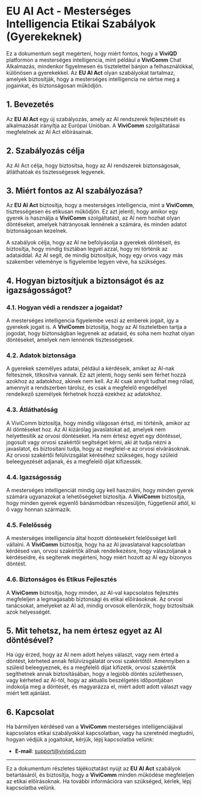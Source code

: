 # EU AI Act - Mesterséges Intelligencia Etikai Szabályok (Gyerekeknek)

Ez a dokumentum segít megérteni, hogy miért fontos, hogy a **ViviQD** platformon a mesterséges intelligencia, mint például a **ViviComm** Chat Alkalmazás, mindenkor figyelmesen és tisztelettel bánjon a felhasználókkal, különösen a gyerekekkel. Az **EU AI Act** olyan szabályokat tartalmaz, amelyek biztosítják, hogy a mesterséges intelligencia ne sértse meg a jogainkat, és biztonságosan működjön.

## 1. Bevezetés

Az **EU AI Act** egy új szabályozás, amely az AI rendszerek fejlesztését és alkalmazását irányítja az Európai Unióban. A **ViviComm** szolgáltatásai megfelelnek az AI Act előírásainak.

## 2. Szabályozás célja

Az AI Act célja, hogy biztosítsa, hogy az AI rendszerek biztonságosak, átláthatóak és tisztességesek legyenek.

## 3. Miért fontos az AI szabályozása?

Az **EU AI Act** biztosítja, hogy a mesterséges intelligencia, mint a **ViviComm**, tisztességesen és etikusan működjön. Ez azt jelenti, hogy amikor egy gyerek is használja a **ViviComm** szolgáltatást, az AI nem hozhat olyan döntéseket, amelyek hátrányosak lennének a számára, és minden adatot biztonságosan kezelnek.

A szabályok célja, hogy az AI ne befolyásolja a gyerekek döntéseit, és biztosítja, hogy mindig tisztában legyél azzal, hogy mi történik az adataiddal. Az AI segít, de mindig biztosítjuk, hogy egy orvos vagy más szakember véleménye is figyelembe legyen véve, ha szükséges.

## 4. Hogyan biztosítjuk a biztonságot és az igazságosságot?
### **4.1. Hogyan védi a rendszer a jogaidat?**
A mesterséges intelligencia figyelembe veszi az emberek jogait, így a gyerekek jogait is. A **ViviComm** biztosítja, hogy az AI tiszteletben tartja a jogodat, hogy biztonságban legyenek az adataid, és soha nem hozhat olyan döntéseket, amelyek nem lennének tisztességesek.

### **4.2. Adatok biztonsága**
A gyerekek személyes adatai, például a kérdéseik, amiket az AI-nak feltesznek, titkosítva vannak. Ez azt jelenti, hogy senki sem férhet hozzá azokhoz az adatokhoz, akinek nem kell. Az AI csak annyit tudhat meg rólad, amennyit a rendszerben tárolsz, és csak a megfelelő engedéllyel rendelkező személyek férhetnek hozzá ezekhez az adatokhoz.

### **4.3. Átláthatóság**
A ViviComm biztosítja, hogy mindig világosan értsd, mi történik, amikor az AI döntéseket hoz. Az AI kizárólag javaslatokat ad, amelyek nem helyettesítik az orvosi döntéseket. Ha nem értesz egyet egy döntéssel, jogosult vagy orvosi szakértői segítséget kérni, aki át tudja nézni a javaslatot, és biztosítani tudja, hogy az megfelel-e az orvosi elvárásoknak. Az orvosi szakértői felülvizsgálat kéréséhez szükséges, hogy szüleid beleegyezését adjanak, és a megfelelő díjat kifizessék.

### **4.4. Igazságosság**
A mesterséges intelligenciát mindig úgy kell használni, hogy minden gyerek számára ugyanazokat a lehetőségeket biztosítja. A **ViviComm** biztosítja, hogy minden gyerek egyenlő bánásmódban részesüljön, függetlenül attól, ki ő vagy honnan származik.

### **4.5. Felelősség**
A mesterséges intelligencia által hozott döntésekért felelősséget kell vállalni. A **ViviComm** biztosítja, hogy ha az AI javaslataival kapcsolatban kérdésed van, orvosi szakértők állnak rendelkezésre, hogy válaszoljanak a kérdéseidre, és segítenek megérteni, hogy miért hozott az AI egy bizonyos döntést.

### **4.6. Biztonságos és Etikus Fejlesztés**
A **ViviComm** biztosítja, hogy minden, az AI-val kapcsolatos fejlesztés megfeleljen a legmagasabb biztonsági és etikai előírásoknak. Az orvosi tanácsokat, amelyeket az AI ad, mindig orvosok ellenőrzik, hogy biztosítsák azok helyességét.

## 5. Mit tehetsz, ha nem értesz egyet az AI döntésével?

Ha úgy érzed, hogy az AI nem adott helyes választ, vagy nem érted a döntést, kérheted annak felülvizsgálatát orvosi szakértőtől. Amennyiben a szüleid beleegyeznek, és a megfelelő díjat kifizetik, orvosi szakértők segíthetnek annak biztosításában, hogy a legjobb döntés születhessen, vagy kérheted az AI-tól, hogy az aktuális beszélgetés időpontjában indokolja meg a döntését, és magyarázza el, miért adott adott választ vagy miért tett ajánlást.

## 6. Kapcsolat

Ha bármilyen kérdésed van a **ViviComm** mesterséges intelligenciájával kapcsolatos etikai szabályokkal kapcsolatban, vagy ha szeretnéd megtudni, hogyan védjük a jogaitokat, kérjük, lépj kapcsolatba velünk:

- **E-mail**: [support@viviqd.com](mailto:support@viviqd.com)

---

Ez a dokumentum részletes tájékoztatást nyújt az **EU AI Act** szabályok betartásáról, és biztosítja, hogy a **ViviComm** minden működése megfeleljen az etikai előírásoknak. Ha további információra van szükséged, kérlek, lépj kapcsolatba velünk.

